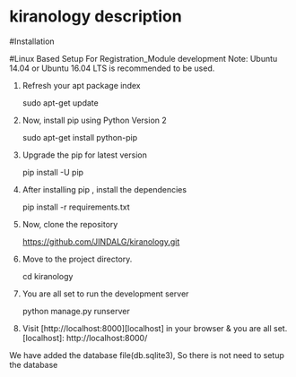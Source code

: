 # kiranology description

#Installation

#Linux Based Setup For Registration_Module development
Note: Ubuntu 14.04 or Ubuntu 16.04 LTS is recommended to be used.

1. Refresh your apt package index
    
   sudo apt-get update

2. Now, install pip using Python Version 2
   
   sudo apt-get install python-pip
   
3. Upgrade the pip for latest version
   
   pip install -U pip

4. After installing pip , install the dependencies

   pip install -r requirements.txt

5. Now, clone the repository

   https://github.com/JINDALG/kiranology.git

5. Move to the project directory.

   cd kiranology

6. You are all set to run the development server

   python manage.py runserver

7. Visit [http://localhost:8000][localhost] in your browser & you are all set.
   [localhost]: http://localhost:8000/
   
We have added the database file(db.sqlite3), So there is not need to setup the database

